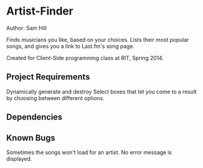 Artist-Finder
=============
Author: Sam Hill

Finds musicians you like, based on your choices. Lists their most popular songs, and gives you a link to Last.fm's song page.

Created for Client-Side programming class at RIT, Spring 2014.

Project Requirements
--------------------
Dynamically generate and destroy Select boxes that let you come to a result by choosing between different options.


Dependencies
------------


Known Bugs
----------
Sometimes the songs won't load for an artist. No error message is displayed.



